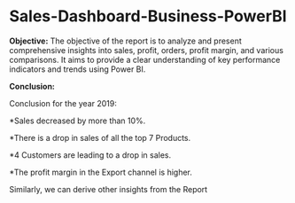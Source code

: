 # Sales-Dashboard-Business-PowerBI

**Objective:**
       The objective of the report is to analyze and present comprehensive insights into sales, profit, orders, profit margin, and various comparisons.
It aims to provide a clear understanding of key performance indicators and trends using Power BI.

**Conclusion:**

Conclusion for the year 2019:

*Sales decreased by more than 10%.

*There is a drop in sales of all the top 7 Products.

*4 Customers are leading to a drop in sales.

*The profit margin in the Export channel is higher.

Similarly, we can derive other insights from the Report

